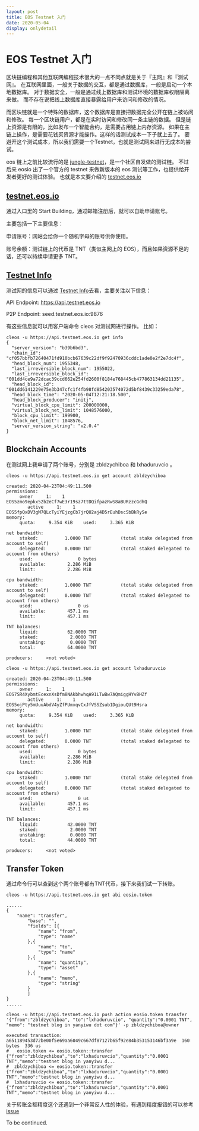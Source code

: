 ```yaml
---
layout: post
title: EOS Testnet 入门
date: 2020-05-04  
display: onlydetail  
---
```


# EOS Testnet 入门

区块链编程和其他互联网编程技术很大的一点不同点就是关于『主网』和『测试网』。
在互联网里面，一般关于数据的交互，都是通过数据库，一般是启动一个本地数据库。
对于数据安全，一般是通过线上数据库和测试环境的数据库权限隔离来做。
而不存在说把线上数据库直接暴露给用户来访问和修改的情况。

而区块链就是一个特殊的数据库，这个数据库是直接把数据完全公开在链上被访问和修改。
每一个区块链用户，都是在实时访问和修改同一条主链的数据。
但是链上资源是有限的，比如发布一个智能合约，是需要占用链上内存资源。
如果在主链上操作，是需要花钱买资源才能操作。这样的话测试成本一下子就上去了。
要避开这个测试成本，所以我们需要一个Testnet，也就是测试网来进行无成本的尝试。

eos 链上之前比较流行的是 [jungle-testnet](https://monitor.jungletestnet.io/#register)，是一个社区自发做的测试链。
不过后来 eosio 出了一个官方的 testnet 来做新版本的 eos 测试等工作，也提供给开发者更好的测试体验。
也就是本文要介绍的 [testnet.eos.io]

## [testnet.eos.io]

通过入口里的 Start Building，通过邮箱注册后，就可以自助申请账号。

主要包括一下主要信息：

申请账号：网站会给你一个随机字母的账号供你使用。  

账号余额：测试链上的代币是 TNT（类似主网上的 EOS），而且如果资源不足的话，还可以持续申请更多 TNT。

## [Testnet Info]

测试网的信息可以通过 [Testnet Info]去看，主要关注以下信息：

API Endpoint: https://api.testnet.eos.io

P2P Endpoint: seed.testnet.eos.io:9876

有这些信息就可以用客户端命令 cleos 对测试网进行操作。
比如：

```
cleos -u https://api.testnet.eos.io get info
{
  "server_version": "b39b6bd3",
  "chain_id": "cf057bbfb72640471fd910bcb67639c22df9f92470936cddc1ade0e2f2e7dc4f",
  "head_block_num": 1955348,
  "last_irreversible_block_num": 1955022,
  "last_irreversible_block_id": "001dd4ce9a72dcac39ccd662e254fd2600f8184e768445cb477863134dd21135",
  "head_block_id": "001dd6141229e75e3b347cfc1f4fb98fd854203574072d5bf8439c33259eda78",
  "head_block_time": "2020-05-04T12:21:18.500",
  "head_block_producer": "initj",
  "virtual_block_cpu_limit": 200000000,
  "virtual_block_net_limit": 1048576000,
  "block_cpu_limit": 199900,
  "block_net_limit": 1048576,
  "server_version_string": "v2.0.4"
}
```

## Blockchain Accounts

在测试网上我申请了两个账号，分别是 zbldzychiboa 和 lxhaduruvcio 。

```
cleos -u https://api.testnet.eos.io get account zbldzychiboa                          

created: 2020-04-23T04:49:11.500
permissions:
     owner     1:    1 EOS5zmo9epkx52b2eCf7wE3r19sz7ttDQifpazRwS8aBURzzcGdhQ
        active     1:    1 EOS5fpQxDV3gM7QLcTyiYEjzgCb7jrQU2aj4D5rEuhDscSbBkRySe
memory:
     quota:     9.354 KiB    used:     3.365 KiB

net bandwidth:
     staked:          1.0000 TNT           (total stake delegated from account to self)
     delegated:       0.0000 TNT           (total staked delegated to account from others)
     used:                 0 bytes
     available:        2.286 MiB
     limit:            2.286 MiB

cpu bandwidth:
     staked:          1.0000 TNT           (total stake delegated from account to self)
     delegated:       0.0000 TNT           (total staked delegated to account from others)
     used:                 0 us
     available:        457.1 ms
     limit:            457.1 ms

TNT balances:
     liquid:           62.0000 TNT
     staked:            2.0000 TNT
     unstaking:         0.0000 TNT
     total:            64.0000 TNT

producers:     <not voted>
```

```
cleos -u https://api.testnet.eos.io get account lxhaduruvcio 

created: 2020-04-23T04:49:11.500
permissions:
     owner     1:    1 EOS7SR4XybmtEcexnXsDfm8NAkbhwhqA91LTwBw7AQmiggHYvBHZf
        active     1:    1 EOS5ojPty5mUuuAbdV4yZfPUmxqvCxJfVSSZsub1DgiouQUt9Hsra
memory:
     quota:     9.354 KiB    used:     3.365 KiB

net bandwidth:
     staked:          1.0000 TNT           (total stake delegated from account to self)
     delegated:       0.0000 TNT           (total staked delegated to account from others)
     used:                 0 bytes
     available:        2.286 MiB
     limit:            2.286 MiB

cpu bandwidth:
     staked:          1.0000 TNT           (total stake delegated from account to self)
     delegated:       0.0000 TNT           (total staked delegated to account from others)
     used:                 0 us
     available:        457.1 ms
     limit:            457.1 ms

TNT balances:
     liquid:           42.0000 TNT
     staked:            2.0000 TNT
     unstaking:         0.0000 TNT
     total:            44.0000 TNT

producers:     <not voted>
```

## Transfer Token

通过命令行可以查到这个两个账号都有TNT代币，接下来我们试一下转账。

```
cleos -u https://api.testnet.eos.io get abi eosio.token

......
{
	"name": "transfer",
		"base": "",
		"fields": [{
			"name": "from",
			"type": "name"
		},{
			"name": "to",
			"type": "name"
		},{
			"name": "quantity",
			"type": "asset"
		},{
			"name": "memo",
			"type": "string"
		}
		]
}
......

```

```
cleos -u https://api.testnet.eos.io push action eosio.token transfer '{"from":"zbldzychiboa", "to":"lxhaduruvcio", "quantity":"0.0001 TNT", "memo": "testnet blog in yanyiwu dot com"}' -p zbldzychiboa@owner

executed transaction: a651189453d72be00f5e69aa6049c667df87127b65f92e84b353153146bf3a9e  160 bytes  336 us
#   eosio.token <= eosio.token::transfer        {"from":"zbldzychiboa","to":"lxhaduruvcio","quantity":"0.0001 TNT","memo":"testnet blog in yanyiwu d...
#  zbldzychiboa <= eosio.token::transfer        {"from":"zbldzychiboa","to":"lxhaduruvcio","quantity":"0.0001 TNT","memo":"testnet blog in yanyiwu d...
#  lxhaduruvcio <= eosio.token::transfer        {"from":"zbldzychiboa","to":"lxhaduruvcio","quantity":"0.0001 TNT","memo":"testnet blog in yanyiwu d...
```

关于转账金额精度这个还遇到一个非常反人性的体验，有遇到精度报错的可以参考 [issue](https://github.com/EOSIO/eos/issues/9037)

To be continued.

[testnet]:https://testnet.eos.io/
[testnet.eos.io]:https://testnet.eos.io/
[Testnet Info]:https://testnet.eos.io/explorer-info
